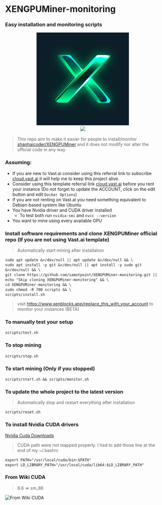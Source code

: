 # XENGPUMiner-monitoring

### Easy installation and monitoring scripts

<div style="width: 100%; text-align: center">
  <img src="docs/xenblocks-app.jpg" alt="Xenblocks App" style="width:300px"/>
  <br>
  <a href="https://www.buymeacoffee.com/samotpoints">
    <img src="https://img.buymeacoffee.com/button-api/?text=Buy me a coffee&emoji=&slug=samotpoints&button_colour=40DCA5&font_colour=ffffff&font_family=Cookie&outline_colour=000000&coffee_colour=FFDD00" />
  </a>
</div>

> This repo aim to make it easier for people to install/monitor [shanhaicoder/XENGPUMiner](https://github.com/shanhaicoder/XENGPUMiner) and it does not modify nor alter the official code in any way.

### Assuming:

- If you are new to Vast.ai consider using this referral link to
  subscribe [cloud.vast.ai](https://cloud.vast.ai/?ref_id=90806) it will help me to keep this project alive.
- Consider using this template referral link
  [cloud.vast.ai](https://cloud.vast.ai/?ref_id=90806&template_id=943845b450e59b31720e684755cb9405) before you rent your
  instance (Do not forget to update the ACCOUNT, click on the edit button and edit `Docker Options`)
- If you are not renting on Vast.ai you need something equivalent to Debian-based system like Ubuntu
- You have Nvidia driver and CUDA driver installed
    - To test both run `nvidia-smi` and `nvcc --version`
- You want to mine using every available GPU

### Install software requirements and clone XENGPUMiner official repo (If you are not using Vast.ai template)

> Automatically start mining after installation

```shell
sudo apt update &>/dev/null || apt update &>/dev/null && \
sudo apt install -y git &>/dev/null || apt install -y sudo git &>/dev/null && \
git clone https://github.com/samotpoint/XENGPUMiner-monitoring.git || echo "Skip cloning XENGPUMiner-monitoring" && \
cd XENGPUMiner-monitoring && \
sudo chmod -R 700 scripts && \
scripts/install.sh
```

> visit https://www.xenblocks.app/replace_this_with_your_account to monitor your instances (BETA)

### To manually test your setup

```shell
scripts/test.sh
```

### To stop mining

```shell
scripts/stop.sh
```

### To start mining (Only if you stopped)

```shell
scripts/start.sh && scripts/monitor.sh
```

### To update the whole project to the latest version

> Automatically stop and restart everything after installation

```shell
scripts/reset.sh
```

### To install Nvidia CUDA drivers

[Nvidia Cuda Downloads](https://developer.nvidia.com/cuda-downloads)

> CUDA path were not mapped properly. I had to add those line at the end of my ~/.bashrc

```shell
export PATH="/usr/local/cuda/bin:$PATH"
export LD_LIBRARY_PATH="/usr/local/cuda/lib64:$LD_LIBRARY_PATH"
```

### From Wiki CUDA

> 8.6 => sm_86

![From Wiki CUDA](docs/wiki_cuda.png)
